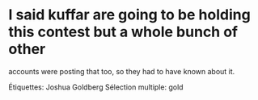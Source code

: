 # I said kuffar are going to be holding this contest but a whole bunch of other
accounts were posting that too, so they had to have known about it.

Étiquettes: Joshua Goldberg
Sélection multiple: gold